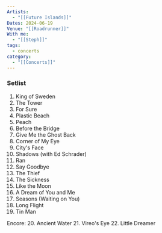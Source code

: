 ```yaml
---
Artists:
  - "[[Future Islands]]"
Dates: 2024-06-19
Venue: "[[Roadrunner]]"
With me:
  - "[[Steph]]"
tags:
  - concerts
category:
  - "[[Concerts]]"
---
```


### Setlist
1. King of Sweden
2. The Tower
3. For Sure
4. Plastic Beach
5. Peach
6. Before the Bridge
7. Give Me the Ghost Back
8. Corner of My Eye
9. City's Face
10. Shadows (with Ed Schrader)
11. Ran
12. Say Goodbye
13. The Thief
14. The Sickness
15. Like the Moon
16. A Dream of You and Me
17. Seasons (Waiting on You)
18. Long Flight
19. Tin Man

Encore:
20. Ancient Water
21. Vireo's Eye
22. Little Dreamer